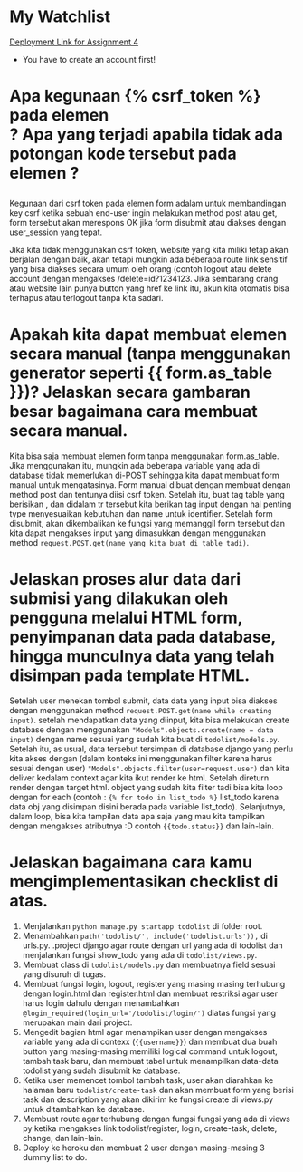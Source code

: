# My Watchlist
[Deployment Link for Assignment 4](http://tugas2yudi.herokuapp.com/todolist/)
* You have to create an account first!

# Apa kegunaan {% csrf_token %} pada elemen <form>? Apa yang terjadi apabila tidak ada potongan kode tersebut pada elemen <form>?
Kegunaan dari csrf token pada elemen form adalam untuk membandingan key csrf ketika sebuah end-user ingin melakukan method post atau get, form tersebut akan merespons OK jika form disubmit atau diakses dengan user_session yang tepat. 

Jika kita tidak menggunakan csrf token, website yang kita miliki tetap akan berjalan dengan baik, akan tetapi mungkin ada beberapa route link sensitif yang bisa diakses secara umum oleh orang (contoh logout atau delete account dengan mengakses /delete=id?1234123. Jika sembarang orang atau website lain punya button yang href ke link itu, akun kita otomatis bisa terhapus atau terlogout tanpa kita sadari.

# Apakah kita dapat membuat elemen <form> secara manual (tanpa menggunakan generator seperti {{ form.as_table }})? Jelaskan secara gambaran besar bagaimana cara membuat <form> secara manual.
Kita bisa saja membuat elemen form tanpa menggunakan form.as_table. Jika menggunakan itu, mungkin ada beberapa variable yang ada di database tidak memerlukan di-POST sehingga kita dapat membuat form manual untuk mengatasinya. Form manual dibuat dengan membuat <form> dengan method post dan tentunya diisi csrf token. Setelah itu, buat tag table yang berisikan <tr>, dan didalam tr tersebut kita berikan tag input dengan hal penting type menyesuaikan kebutuhan dan name untuk identifier. Setelah form disubmit, akan dikembalikan ke fungsi yang memanggil form tersebut dan kita dapat mengakses input yang dimasukkan dengan menggunakan method `request.POST.get(name yang kita buat di table tadi)`.

# Jelaskan proses alur data dari submisi yang dilakukan oleh pengguna melalui HTML form, penyimpanan data pada database, hingga munculnya data yang telah disimpan pada template HTML.
Setelah user menekan tombol submit, data data yang input bisa diakses dengan menggunakan method `request.POST.get(name while creating input)`. setelah mendapatkan data yang diinput, kita bisa melakukan create database dengan menggunakan `"Models".objects.create(name = data input)` dengan name sesuai yang sudah kita buat di `todolist/models.py`. Setelah itu, as usual, data tersebut tersimpan di database django yang perlu kita akses dengan (dalam konteks ini menggunakan filter karena harus sesuai dengan user) `"Models".objects.filter(user=request.user)` dan kita deliver kedalam context agar kita ikut render ke html. Setelah direturn render dengan target html. object yang sudah kita filter tadi bisa kita loop dengan for each (contoh : `{% for todo in list_todo %}` list_todo karena data obj yang disimpan disini berada pada variable list_todo). Selanjutnya, dalam loop, bisa kita tampilan data apa saja yang mau kita tampilkan dengan mengakses atributnya :D contoh `{{todo.status}}` dan lain-lain.

# Jelaskan bagaimana cara kamu mengimplementasikan checklist di atas.
1. Menjalankan `python manage.py startapp todolist` di folder root.
2. Menambahkan `path('todolist/', include('todolist.urls')),` di urls.py. .project django agar route dengan url yang ada di todolist dan menjalankan fungsi show_todo yang ada di `todolist/views.py`.
3. Membuat class di `todolist/models.py` dan membuatnya field sesuai yang disuruh di tugas.
4. Membuat fungsi login, logout, register yang masing masing terhubung dengan login.html dan register.html dan membuat restriksi agar user harus login dahulu dengan menambahkan `@login_required(login_url='/todolist/login/')` diatas fungsi yang merupakan main dari project.
5. Mengedit bagian html agar menampikan user dengan mengakses variable yang ada di contexx (`{{username}}`) dan membuat dua buah button yang masing-masing memiliki logical command untuk logout, tambah task baru, dan membuat tabel untuk menampilkan data-data todolist yang sudah disubmit ke database.
6. Ketika user memencet tombol tambah task, user akan diarahkan ke halaman baru `todolist/create-task` dan akan membuat form yang berisi task dan description yang akan dikirim ke fungsi create di views.py untuk ditambahkan ke database.
7. Membuat route agar terhubung dengan fungsi fungsi yang ada di views py ketika mengakses link todolist/register, login, create-task, delete, change, dan lain-lain.
8. Deploy ke heroku dan membuat 2 user dengan masing-masing 3 dummy list to do.